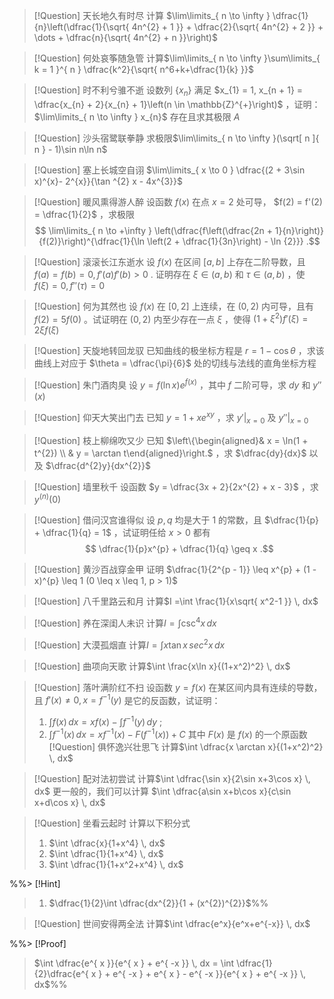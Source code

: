 > [!Question] 天长地久有时尽
> 计算 $\lim\limits_{ n \to \infty } \dfrac{1}{n}\left(\dfrac{1}{\sqrt{ 4n^{2} + 1 }} + \dfrac{2}{\sqrt{ 4n^{2} + 2 }} + \dots + \dfrac{n}{\sqrt{ 4n^{2} + n }}\right)$



>[!Question] 何处哀筝随急管
>计算$\lim\limits_{ n \to \infty }\sum\limits_{ k = 1 }^{ n } \dfrac{k^2}{\sqrt{ n^6+k+\dfrac{1}{k} }}$



> [!Question] 时不利兮骓不逝
> 设数列 $\{x_{n}\}$ 满足 $x_{1} = 1, x_{n + 1} = \dfrac{x_{n} + 2}{x_{n} + 1}\left(n \in \mathbb{Z}^{+}\right)$ ，证明： $\lim\limits_{ n \to \infty } x_{n}$ 存在且求其极限 $A$



>[!Question] 沙头宿鹭联拳静
>求极限$\lim\limits_{ n \to \infty }(\sqrt[ n ]{ n } - 1)\sin n\ln n$



> [!Question] 塞上长城空自诩
> $\lim\limits_{ x \to 0 } \dfrac{(2 + 3\sin x)^{x}-  2^{x}}{\tan ^{2} x - 4x^{3}}$



> [!Question] 暖风熏得游人醉
> 设函数 $f(x)$ 在点 $x = 2$ 处可导， $f(2) = f'(2) = \dfrac{1}{2}$ ，求极限 
> $$
\lim\limits_{ n \to +\infty } \left(\dfrac{f\left(\dfrac{2n + 1}{n}\right)}{f(2)}\right)^{\dfrac{1}{\ln \left(2 + \dfrac{1}{3n}\right) - \ln {2}}} 
.$$



> [!Question] 滚滚长江东逝水
> 设 $f(x)$ 在区间 $[a, b]$ 上存在二阶导数，且 $f(a) = f(b) = 0, f'(a)f'(b) > 0$ . 证明存在 $\xi \in (a, b)$ 和 $\tau \in (a, b)$ ，使 $f(\xi) = 0, f''(\tau) = 0$



> [!Question] 何为其然也
> 设 $f(x)$ 在 $[0, 2]$ 上连续，在 $(0, 2)$ 内可导，且有 $f(2) = 5f(0)$ 。试证明在 $(0, 2)$ 内至少存在一点 $\xi$ ，使得 $(1 + \xi^{2})f'(\xi) = 2\xi f(\xi)$



> [!Question] 天旋地转回龙驭
> 已知曲线的极坐标方程是 $r = 1 - \cos\theta$ ，求该曲线上对应于 $\theta = \dfrac{\pi}{6}$ 处的切线与法线的直角坐标方程



 > [!Question] 朱门酒肉臭
 > 设 $y = f(\ln x)e^{f(x)}$ ，其中 $f$ 二阶可导，求 $dy$ 和 $y''(x)$
 


 > [!Question] 仰天大笑出门去
 > 已知 $y = 1 + xe^{ xy }$ ，求 $y'|_{x = 0}$ 及 $y''|_{x = 0}$
 


> [!Question] 枝上柳绵吹又少
> 已知 $\left\{\begin{aligned}& x = \ln(1 + t^{2}) \\ & y = \arctan t\end{aligned}\right.$ ，求 $\dfrac{dy}{dx}$ 以及 $\dfrac{d^{2}y}{dx^{2}}$



> [!Question] 墙里秋千
> 设函数 $y = \dfrac{3x + 2}{2x^{2} + x - 3}$ ，求 $y^{(n)}(0)$



> [!Question] 借问汉宫谁得似
> 设 $p, q$ 均是大于 $1$ 的常数，且 $\dfrac{1}{p} + \dfrac{1}{q} = 1$ ，试证明任给 $x > 0$ 都有
> $$
\dfrac{1}{p}x^{p} + \dfrac{1}{q} \geq x
.$$



> [!Question] 黄沙百战穿金甲
> 证明 $\dfrac{1}{2^{p - 1}} \leq x^{p} + (1 - x)^{p} \leq 1 (0 \leq x \leq 1, p > 1)$ 



>[!Question] 八千里路云和月
>计算$I =\int \frac{1}{x\sqrt{ x^2-1 }} \, dx$



>[!Question] 养在深闺人未识
>计算$I=\int \csc^4x \, dx$



>[!Question] 大漠孤烟直
>计算$I=\int x\tan x \, sec^2x \, dx$



>[!Question] 曲项向天歌
>计算$\int \frac{x\ln x}{(1+x^2)^2} \, dx$



> [!Question] 落叶满阶红不扫
> 设函数 $y = f(x)$ 在某区间内具有连续的导数，且 $f'(x) \neq 0, x = f^{-1}(y)$ 是它的反函数，试证明：
> 1. $\int f(x) \, dx = xf(x) - \int f^{-1}(y) \, dy$ ;
> 2. $\int f^{-1}(x) \, dx = xf^{-1}(x) - F(f^{-1}(x)) + C$
> 其中 $F(x)$ 是 $f(x)$ 的一个原函数
>[!Question] 俱怀逸兴壮思飞
>计算$\int \dfrac{x \arctan x}{(1+x^2)^2} \, dx$



>[!Question] 配对法初尝试
>计算$\int \dfrac{\sin x}{2\sin x+3\cos x} \, dx$
>更一般的，我们可以计算
>$\int \dfrac{a\sin x+b\cos x}{c\sin x+d\cos x} \, dx$



>[!Question] 坐看云起时
>计算以下积分式
>1. $\int \dfrac{x}{1+x^4} \, dx$
>2. $\int \dfrac{1}{1+x^4} \, dx$
>3. $\int \dfrac{1}{1+x^2+x^4} \, dx$

%%> [!Hint]
> 1. $\dfrac{1}{2}\int \dfrac{dx^{2}}{1 + (x^{2})^{2}}$%%


>[!Question] 世间安得两全法
>计算$\int \dfrac{e^x}{e^x+e^{-x}} \, dx$

%%> [!Proof]
> $\int \dfrac{e^{ x }}{e^{ x } + e^{ -x }} \, dx = \int \dfrac{1}{2}\dfrac{e^{ x } + e^{ -x } + e^{ x } - e^{ -x }}{e^{ x } + e^{ -x }} \, dx$%%


